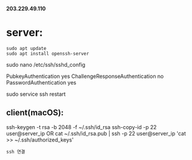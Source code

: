 **203.229.49.110**

# server:
	sudo apt update
	sudo apt install openssh-server

sudo nano /etc/ssh/sshd_config

PubkeyAuthentication yes
ChallengeResponseAuthentication no
PasswordAuthentication yes

sudo service ssh restart

## client(macOS):

 ssh-keygen -t rsa -b 2048 -f ~/.ssh/id_rsa
			ssh-copy-id -p 22 user@server_ip
			OR 
			cat ~/.ssh/id_rsa.pub | ssh -p 22 user@server_ip 'cat >> ~/.ssh/authorized_keys'

	ssh 연결 


